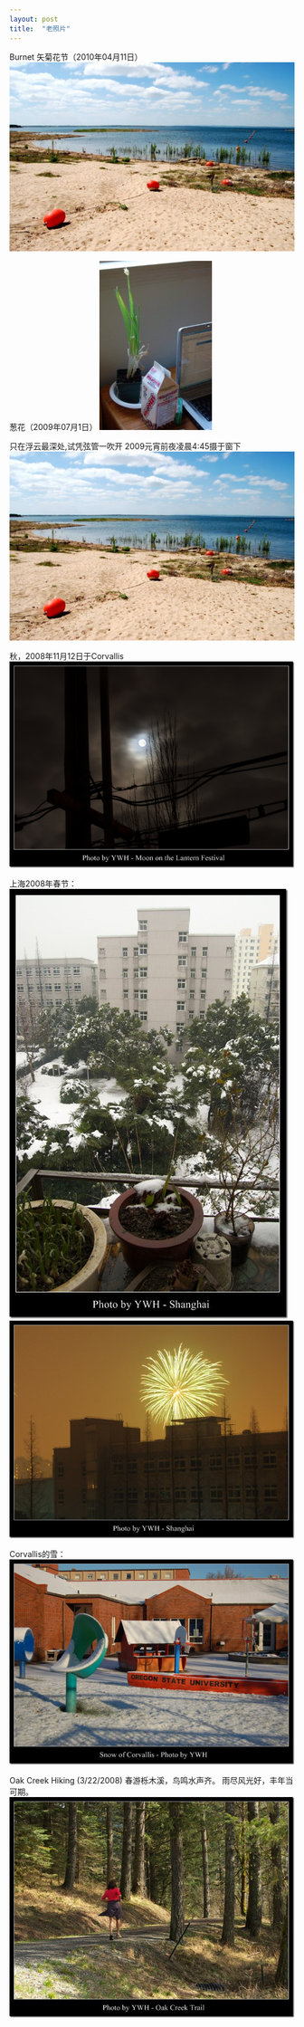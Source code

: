 ```yaml
---
layout: post
title:  "老照片"
---
```


Burnet 矢菊花节（2010年04月11日）
![](/images/2020-04-09-老照片/6.jpg)

葱花（2009年07月1日）
![](/images/2020-04-09-老照片/1.jpg)

只在浮云最深处,试凭弦管一吹开
2009元宵前夜凌晨4:45摄于窗下
![](/images/2020-04-09-老照片/6.jpg)

秋，2008年11月12日于Corvallis
![](/images/2020-04-09-老照片/7.jpg)

上海2008年春节：
![](/images/2020-04-09-老照片/2.jpg)
![](/images/2020-04-09-老照片/4.jpg)

Corvallis的雪：
![](/images/2020-04-09-老照片/3.jpg)

Oak Creek Hiking (3/22/2008)
春游栎木溪，鸟鸣水声齐。
雨尽风光好，丰年当可期。
![](/images/2020-04-09-老照片/5.jpg)

